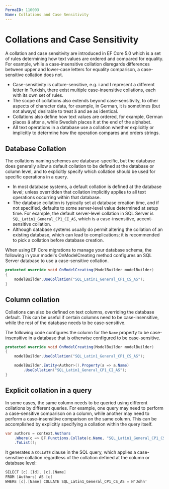 ```yaml
---
PermaID: 110003
Name: Collations and Case Sensitivity
---
```


# Collations and Case Sensitivity

A collation and case sensitivity are introduced in EF Core 5.0 which is a set of rules determining how text values are ordered and compared for equality. For example, while a case-insensitive collation disregards differences between upper and lower-case letters for equality comparison, a case-sensitive collation does not. 

 - Case-sensitivity is culture-sensitive, e.g. i and I represent a different letter in Turkish, there exist multiple case-insensitive collations, each with its own set of rules. 
 - The scope of collations also extends beyond case-sensitivity, to other aspects of character data, for example, in German, it is sometimes (but not always) desirable to treat ä and ae as identical. 
 - Collations also define how text values are ordered, for example, German places ä after a, while Swedish places it at the end of the alphabet. 
 - All text operations in a database use a collation whether explicitly or implicitly to determine how the operation compares and orders strings. 

## Database Collation

The collations naming schemes are database-specific, but the database does generally allow a default collation to be defined at the database or column level, and to explicitly specify which collation should be used for specific operations in a query.

 - In most database systems, a default collation is defined at the database level; unless overridden that collation implicitly applies to all text operations occurring within that database. 
 - The database collation is typically set at database creation time, and if not specified, defaults to some server-level value determined at setup time. For example, the default server-level collation in SQL Server is `SQL_Latin1_General_CP1_CI_AS`, which is a case-insensitive, accent-sensitive collation. 
 - Although database systems usually do permit altering the collation of an existing database, which can lead to complications; it is recommended to pick a collation before database creation.

When using EF Core migrations to manage your database schema, the following in your model's OnModelCreating method configures an SQL Server database to use a case-sensitive collation.

```csharp
protected override void OnModelCreating(ModelBuilder modelBuilder)
{
    modelBuilder.UseCollation("SQL_Latin1_General_CP1_CS_AS");
}
```

## Column collation

Collations can also be defined on text columns, overriding the database default. This can be useful if certain columns need to be case-insensitive, while the rest of the database needs to be case-sensitive.

The following code configures the column for the `Name` property to be case-insensitive in a database that is otherwise configured to be case-sensitive.

```csharp
protected override void OnModelCreating(ModelBuilder modelBuilder)
{
    modelBuilder.UseCollation("SQL_Latin1_General_CP1_CS_AS");

    modelBuilder.Entity<Author>().Property(a => a.Name)
        .UseCollation("SQL_Latin1_General_CP1_CI_AS");
}
```

## Explicit collation in a query

In some cases, the same column needs to be queried using different collations by different queries. For example, one query may need to perform a case-sensitive comparison on a column, while another may need to perform a case-insensitive comparison on the same column. This can be accomplished by explicitly specifying a collation within the query itself.

```csharp
var authors = context.Authors
    .Where(c => EF.Functions.Collate(c.Name, "SQL_Latin1_General_CP1_CS_AS") == "John")
    .ToList();
```
It generates a `COLLATE` clause in the SQL query, which applies a case-sensitive collation regardless of the collation defined at the column or database level:

```csharp
SELECT [c].[Id], [c].[Name]
FROM [Authors] AS [c]
WHERE [c].[Name] COLLATE SQL_Latin1_General_CP1_CS_AS = N'John'
```
